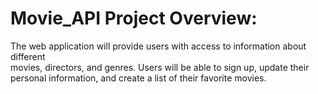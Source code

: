 # Movie_API Project Overview:

The web application will provide users with access to information about different  
movies, directors, and genres. Users will be able to sign up, update their  
personal information, and create a list of their favorite movies.
 
